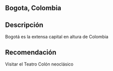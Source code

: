 ## Bogota, Colombia 

## Descripción

Bogotá es la extensa capital en altura de Colombia

## Recomendación

Visitar el Teatro Colón neoclásico 
